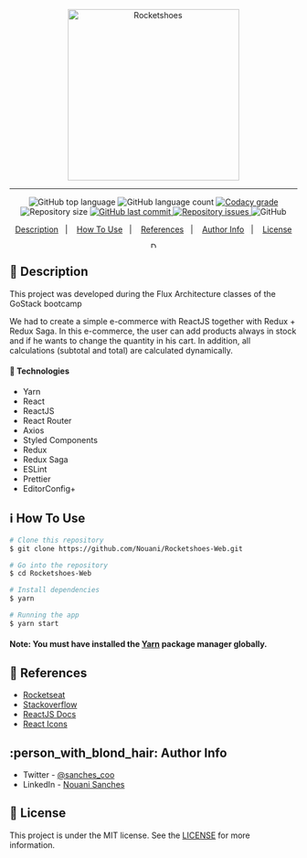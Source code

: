 <p align="center">
  <img alt="Rocketshoes" src="https://user-images.githubusercontent.com/49238044/77218472-51890280-6b0a-11ea-9b85-e3dfc2678c3a.png" width="300px"/>
</p>

---

<p align="center">
  <img alt="GitHub top language" src="https://img.shields.io/github/languages/top/Nouani/Rocketshoes-Web.svg">

  <img alt="GitHub language count" src="https://img.shields.io/github/languages/count/Nouani/Rocketshoes-Web.svg">

  <a href="https://www.codacy.com/app/Nouani/Rocketshoes-Web?utm_source=github.com&amp;utm_medium=referral&amp;utm_content=Nouani/Rocketshoes-Web&amp;utm_campaign=Badge_Grade">
    <img alt="Codacy grade" src="https://img.shields.io/codacy/grade/1b577a07dda843aba09f4bc55d1af8fc.svg">
  </a>

  <img alt="Repository size" src="https://img.shields.io/github/repo-size/Nouani/Rocketshoes-Web.svg">
  <a href="https://github.com/Nouani/Rocketshoes-Web/commits/master">
    <img alt="GitHub last commit" src="https://img.shields.io/github/last-commit/Nouani/Rocketshoes-Web.svg">
  </a>

  <a href="https://github.com/Nouani/Rocketshoes-Web/issues">
    <img alt="Repository issues" src="https://img.shields.io/github/issues/Nouani/Rocketshoes-Web.svg">
  </a>

  <img alt="GitHub" src="https://img.shields.io/github/license/Nouani/Rocketshoes-Web.svg">
</p>


<p align="center">
  <a href="#page_with_curl-description">Description</a>&nbsp;&nbsp;&nbsp;|&nbsp;&nbsp;&nbsp;
  <a href="#information_source-how-to-use">How To Use</a>&nbsp;&nbsp;&nbsp;|&nbsp;&nbsp;&nbsp;
  <a href="#blue_book-references">References</a>&nbsp;&nbsp;&nbsp;|&nbsp;&nbsp;&nbsp;
  <a href="#person_with_blond_hair-author-info">Author Info</a>&nbsp;&nbsp;&nbsp;|&nbsp;&nbsp;&nbsp;
  <a href="#memo-license">License</a>
</p>

<p align="center">
  <img alt="Demo" src="https://user-images.githubusercontent.com/49238044/77218973-f35f1e00-6b0f-11ea-8a4b-65db8b7b15cf.gif"
  style="height: 10px;"/>
</p>

## :page_with_curl: Description

This project was developed during the Flux Architecture classes of the GoStack bootcamp

We had to create a simple e-commerce with ReactJS together with Redux + Redux Saga. In this e-commerce, the user can add products always in stock and if he wants to change the quantity in his cart. In addition, all calculations (subtotal and total) are calculated dynamically.

#### :rocket: Technologies

- Yarn
- React
- ReactJS
- React Router
- Axios
- Styled Components
- Redux
- Redux Saga
- ESLint
- Prettier
- EditorConfig+

## :information_source: How To Use

```bash
# Clone this repository
$ git clone https://github.com/Nouani/Rocketshoes-Web.git

# Go into the repository
$ cd Rocketshoes-Web

# Install dependencies
$ yarn

# Running the app
$ yarn start
```

#### Note: You must have installed the [Yarn](https://yarnpkg.com/) package manager globally.

## :blue_book: References

- [Rocketseat](https://docs.rocketseat.dev/)
- [Stackoverflow](https://stackoverflow.com/)
- [ReactJS Docs](https://reactjs.org/)
- [React Icons](https://react-icons.netlify.com/#/)

## :person_with_blond_hair: Author Info

- Twitter - [@sanches_coo](https://twitter.com/sanches_coo)
- LinkedIn - [Nouani Sanches](https://www.linkedin.com/in/nouani-sanches-a8b39419b/m)

## :memo: License
This project is under the MIT license. See the [LICENSE](https://github.com/Nouani/Rocketshoes-Web/blob/master/LICENSE) for more information.
